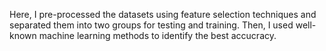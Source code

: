 Here, I pre-processed the datasets using feature selection techniques and separated them into two groups for testing and training. Then, I used well-known machine learning methods to identify the best accucracy.
